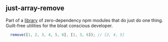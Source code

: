 ## just-array-remove

Part of a [library]('../README.md') of zero-dependency npm modules that do just do one thing.  
Guilt-free utilities for the bloat conscious developer.

```js
  remove([1, 2, 3, 4, 5, 6], [1, 3, 6]); // [2, 4, 5]
```

